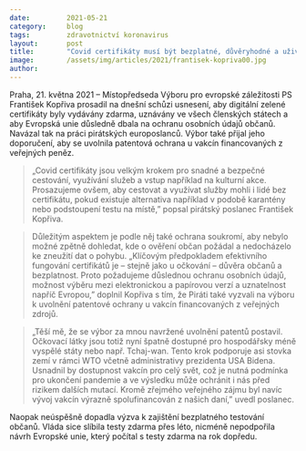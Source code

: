 ```yaml
---
date:         2021-05-21
category:     blog
tags:         zdravotnictví koronavirus
layout:       post
title:        "Covid certifikáty musí být bezplatné, důvěryhodné a uživatelsky přívětivé. Výbor na návrh Pirátů také vyzval k uvolnění patentů na vakcíny"
image:        /assets/img/articles/2021/frantisek-kopriva00.jpg
author:       
---
```


Praha, 21. května 2021 – Místopředseda Výboru pro evropské záležitosti PS František Kopřiva prosadil na dnešní schůzi usnesení, aby digitální zelené certifikáty byly vydávány zdarma, uznávány ve všech členských státech a aby Evropská unie důsledně dbala na ochranu osobních údajů občanů. Navázal tak na práci pirátských europoslanců. Výbor také přijal jeho doporučení, aby se uvolnila patentová ochrana u vakcín financovaných z veřejných peněz. 

 

> „Covid certifikáty jsou velkým krokem pro snadné a bezpečné cestování, využívání služeb a vstup například na kulturní akce. Prosazujeme ovšem, aby cestovat a využívat služby mohli i lidé bez certifikátu, pokud existuje alternativa například v podobě karantény nebo podstoupení testu na místě,” popsal pirátský poslanec František Kopřiva.

 

> Důležitým aspektem je podle něj také ochrana soukromí, aby nebylo možné zpětně dohledat, kde o ověření občan požádal a nedocházelo ke zneužití dat o pohybu. „Klíčovým předpokladem efektivního fungování certifikátů je – stejně jako u očkování – důvěra občanů a bezplatnost. Proto požadujeme důslednou ochranu osobních údajů, možnost výběru mezi elektronickou a papírovou verzí a uznatelnost napříč Evropou,” doplnil Kopřiva s tím, že Piráti také vyzvali na výboru k uvolnění patentové ochrany u vakcín financovaných z veřejných zdrojů. 

 

> „Těší mě, že se výbor za mnou navržené uvolnění patentů postavil. Očkovací látky jsou totiž nyní špatně dostupné pro hospodářsky méně vyspělé státy nebo např. Tchaj-wan. Tento krok podporuje asi stovka zemí v rámci WTO včetně administrativy prezidenta USA  Bidena. Usnadnil by dostupnost vakcín pro celý svět, což je nutná podmínka pro ukončení pandemie a ve výsledku může ochránit i nás před rizikem dalších mutací. Kromě zřejmého veřejného zájmu byl navíc vývoj vakcín výrazně spolufinancován z našich daní,” uvedl poslanec.

 

Naopak neúspěšně dopadla výzva k zajištění bezplatného testování občanů. Vláda sice slíbila testy zdarma přes léto, nicméně nepodpořila návrh Evropské unie, který počítal s testy zdarma na rok dopředu.  

